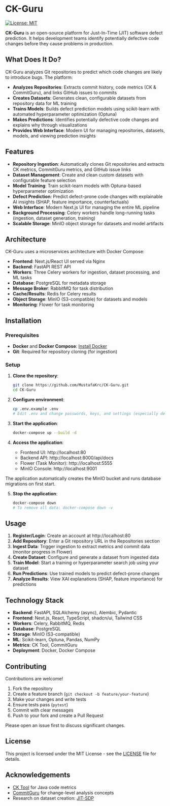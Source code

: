# CK-Guru

[![License: MIT](https://img.shields.io/badge/License-MIT-yellow.svg)](https://opensource.org/licenses/MIT)

**CK-Guru** is an open-source platform for Just-In-Time (JIT) software defect prediction. It helps development teams identify potentially defective code changes before they cause problems in production.

## What Does It Do?

CK-Guru analyzes Git repositories to predict which code changes are likely to introduce bugs. The platform:

- **Analyzes Repositories**: Extracts commit history, code metrics (CK & CommitGuru), and links GitHub issues to commits
- **Creates Datasets**: Generates clean, configurable datasets from repository data for ML training
- **Trains Models**: Builds defect prediction models using scikit-learn with automated hyperparameter optimization (Optuna)
- **Makes Predictions**: Identifies potentially defective code changes and explains why through visualizations
- **Provides Web Interface**: Modern UI for managing repositories, datasets, models, and viewing prediction insights

## Features

- **Repository Ingestion**: Automatically clones Git repositories and extracts CK metrics, CommitGuru metrics, and GitHub issue links
- **Dataset Management**: Create and clean custom datasets with configurable feature selection
- **Model Training**: Train scikit-learn models with Optuna-based hyperparameter optimization
- **Defect Prediction**: Predict defect-prone code changes with explainable AI insights (SHAP, feature importance, counterfactuals)
- **Web Interface**: Modern Next.js UI for managing the entire ML pipeline
- **Background Processing**: Celery workers handle long-running tasks (ingestion, dataset generation, training)
- **Scalable Storage**: MinIO object storage for datasets and model artifacts

## Architecture

CK-Guru uses a microservices architecture with Docker Compose:

- **Frontend**: Next.js/React UI served via Nginx
- **Backend**: FastAPI REST API
- **Workers**: Three Celery workers for ingestion, dataset processing, and ML tasks
- **Database**: PostgreSQL for metadata storage
- **Message Broker**: RabbitMQ for task distribution
- **Cache/Results**: Redis for Celery results
- **Object Storage**: MinIO (S3-compatible) for datasets and models
- **Monitoring**: Flower for task monitoring

## Installation

### Prerequisites

- **Docker** and **Docker Compose**: [Install Docker](https://docs.docker.com/engine/install/)
- **Git**: Required for repository cloning (for ingestion)

### Setup

1. **Clone the repository**:
   ```bash
   git clone https://github.com/MustafaKrc/CK-Guru.git
   cd CK-Guru
   ```

2. **Configure environment**:
   ```bash
   cp .env.example .env
   # Edit .env and change passwords, keys, and settings (especially default passwords)
   ```

3. **Start the application**:
   ```bash
   docker-compose up --build -d
   ```

4. **Access the application**:
   - Frontend UI: http://localhost:80
   - Backend API: http://localhost:8000/api/docs
   - Flower (Task Monitor): http://localhost:5555
   - MinIO Console: http://localhost:9001

The application automatically creates the MinIO bucket and runs database migrations on first start.

5. **Stop the application**:
   ```bash
   docker-compose down
   # To remove all data: docker-compose down -v
   ```

## Usage

1. **Register/Login**: Create an account at http://localhost:80
2. **Add Repository**: Enter a Git repository URL in the Repositories section
3. **Ingest Data**: Trigger ingestion to extract metrics and commit data (monitor progress in Flower)
4. **Create Dataset**: Configure and generate a dataset from ingested data
5. **Train Model**: Start a training or hyperparameter search job using your dataset
6. **Run Predictions**: Use trained models to predict defect-prone changes
7. **Analyze Results**: View XAI explanations (SHAP, feature importance) for predictions

## Technology Stack

- **Backend**: FastAPI, SQLAlchemy (async), Alembic, Pydantic
- **Frontend**: Next.js, React, TypeScript, shadcn/ui, Tailwind CSS
- **Workers**: Celery, RabbitMQ, Redis
- **Database**: PostgreSQL
- **Storage**: MinIO (S3-compatible)
- **ML**: Scikit-learn, Optuna, Pandas, NumPy
- **Metrics**: CK Tool, CommitGuru
- **Deployment**: Docker, Docker Compose

## Contributing

Contributions are welcome! 

1. Fork the repository
2. Create a feature branch (`git checkout -b feature/your-feature`)
3. Make your changes and write tests
4. Ensure tests pass (`pytest`)
5. Commit with clear messages
6. Push to your fork and create a Pull Request

Please open an issue first to discuss significant changes.

## License

This project is licensed under the MIT License - see the [LICENSE](LICENSE) file for details.

## Acknowledgements

- [CK Tool](https://github.com/mauricioaniche/ck) for Java code metrics
- [CommitGuru](https://github.com/CommitAnalyzingService) for change-level analysis concepts
- Research on dataset creation: [JIT-SDP](https://github.com/MustafaKrc/JIT-SDP)
